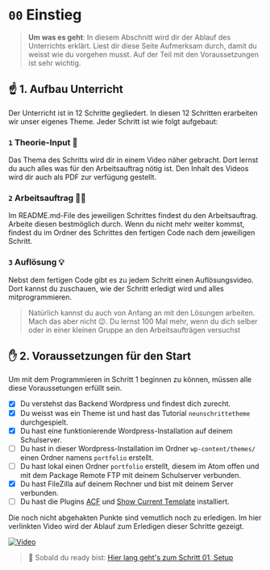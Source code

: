# `00` Einstieg
> **Um was es geht**: In diesem Abschnitt wird dir der Ablauf des
> Unterrichts erklärt. Liest dir diese Seite Aufmerksam durch, damit 
> du weisst wie du vorgehen musst. Auf der Teil mit den
> Voraussetzungen ist sehr wichtig.

## ☝️ 1. Aufbau Unterricht
Der Unterricht ist in 12 Schritte gegliedert. 
In diesen 12 Schritten erarbeiten wir unser eigenes Theme. 
Jeder Schritt ist wie folgt aufgebaut:
### `1` Theorie-Input 🧠
Das Thema des Schritts wird dir in einem Video näher gebracht. 
Dort lernst du auch alles was für den Arbeitsauftrag nötig ist. 
Den Inhalt des Videos wird dir auch als PDF zur verfügung gestellt.
### `2` Arbeitsauftrag 🧑‍💻
Im README.md-File des jeweiligen Schrittes findest du den Arbeitsauftrag. 
Arbeite diesen bestmöglich durch. 
Wenn du nicht mehr weiter kommst, findest du im Ordner des Schrittes den fertigen Code nach dem jeweiligen Schritt.
### `3` Auflösung 💡
Nebst dem fertigen Code gibt es zu jedem Schritt einen Auflösungsvideo.
Dort kannst du zuschauen, wie der Schritt erledigt wird und alles mitprogrammieren.

> Natürlich kannst du auch von Anfang an mit den Lösungen arbeiten. 
> Mach das aber nicht 😉. Du lernst 100 Mal mehr, wenn du
> dich selber oder in einer kleinen Gruppe an den Arbeitsaufträgen 
> versuchst

## ✋️ 2. Voraussetzungen für den Start
Um mit dem Programmieren in Schritt 1 beginnen zu können,
müssen alle diese Voraussetungen erfüllt sein. 

- [x] Du verstehst das Backend Wordpress und findest dich zurecht.
- [x] Du weisst was ein Theme ist und hast das Tutorial `neunschrittetheme` durchgespielt.
- [x] Du hast eine funktionierende Wordpress-Installation auf deinem Schulserver.
- [ ] Du hast in dieser Wordpress-Installation im Ordner `wp-content/themes/` einen Ordner namens `portfolio` erstellt.
- [ ] Du hast lokal einen Ordner `portfolio` erstellt, diesem im Atom offen und mit dem Package Remote FTP mit deinem Schulserver verbunden.
- [x] Du hast FileZilla auf deinem Rechner und bist mit deinem Server verbunden.
- [ ] Du hast die Plugins [ACF](https://de.wordpress.org/plugins/advanced-custom-fields/) und [Show Current Template](https://de.wordpress.org/plugins/show-current-template/) installiert.

Die noch nicht abgehakten Punkte sind vemutlich noch zu erledigen.
Im hier verlinkten Video wird der Ablauf zum Erledigen dieser Schritte gezeigt.

[![Video](https://i3.ytimg.com/vi/sln3vyrH-5o/maxresdefault.jpg)](https://www.youtube.com/watch?v=sln3vyrH-5o)

>  🔗 Sobald du ready bist:
>  [Hier lang geht's zum Schritt 01, Setup](/01_setup)
